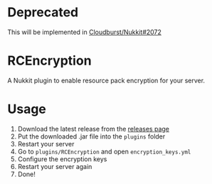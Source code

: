 # Deprecated
This will be implemented in [Cloudburst/Nukkit#2072](https://github.com/CloudburstMC/Nukkit/pull/2072)
# RCEncryption
A Nukkit plugin to enable resource pack encryption for your server.

# Usage
1. Download the latest release from the [releases page](https://github.com/alvin0319/RCEncryption/releases/latest)
2. Put the downloaded .jar file into the `plugins` folder
3. Restart your server
4. Go to `plugins/RCEncryption` and open `encryption_keys.yml`
5. Configure the encryption keys
6. Restart your server again
7. Done!
